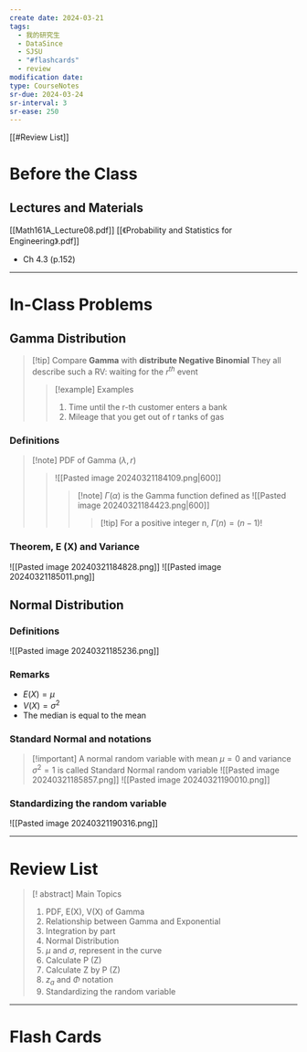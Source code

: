 ```yaml
---
create date: 2024-03-21
tags:
  - 我的研究生
  - DataSince
  - SJSU
  - "#flashcards"
  - review
modification date: 
type: CourseNotes
sr-due: 2024-03-24
sr-interval: 3
sr-ease: 250
---
```


[[#Review List]]
# Before the Class
## Lectures and Materials
[[Math161A_Lecture08.pdf]] 
[[《Probability and Statistics for Engineering》.pdf]]
- Ch 4.3 (p.152)

---
# In-Class Problems
## Gamma Distribution
>[!tip] Compare **Gamma** with **distribute Negative Binomial**
> They all describe such a RV: waiting for the $r^{th}$ event
>> [!example] Examples
>> 1. Time until the r-th customer enters a bank
>> 2. Mileage that you get out of r tanks of gas

### Definitions
>[!note] PDF of Gamma ($\lambda,r$)
> > ![[Pasted image 20240321184109.png|600]]
>>> [!note] $\Gamma(\alpha)$ is the Gamma function defined as
>>> ![[Pasted image 20240321184423.png|600]]
>>>>[!tip] For a positive integer n, $\Gamma(n)=(n-1)!$
### Theorem, E (X) and Variance
![[Pasted image 20240321184828.png]]
![[Pasted image 20240321185011.png]]
## Normal Distribution
### Definitions
![[Pasted image 20240321185236.png]]
### Remarks
- $E(X)=\mu$
- $V (X)=\sigma^2$
- The median is equal to the mean
### Standard Normal and notations
>[!important] A normal random variable with mean $\mu=0$ and variance $\sigma^2=1$ is called Standard Normal random variable
>![[Pasted image 20240321185857.png]]
>![[Pasted image 20240321190010.png]]
### Standardizing the random variable
![[Pasted image 20240321190316.png]]

---
# Review List
>[! abstract] Main Topics
>1. PDF, E(X), V(X) of Gamma 
>2. Relationship between Gamma and Exponential
>3. Integration by part
>4. Normal Distribution
>	1. $\mu$ and $\sigma$, represent in the curve
>	2. Calculate P (Z)
>	3. Calculate Z by P (Z)
>	4. $z_a$ and $\Phi$ notation
>	5. Standardizing the random variable

---
# Flash Cards
